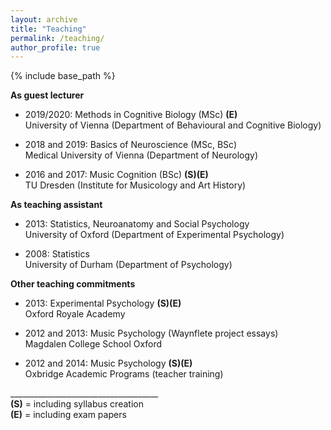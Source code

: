 ```yaml
---
layout: archive
title: "Teaching"
permalink: /teaching/
author_profile: true
---
```



{% include base_path %}

**As guest lecturer**

* 2019/2020: Methods in Cognitive Biology (MSc)  **(E)** \
  University of Vienna (Department of Behavioural and Cognitive Biology)
	
* 2018 and 2019: Basics of Neuroscience (MSc, BSc)\
  Medical University of Vienna (Department of Neurology)

* 2016 and 2017: Music Cognition (BSc)  **(S)(E)** \
  TU Dresden (Institute for Musicology and Art History)

**As teaching assistant**
* 2013: Statistics, Neuroanatomy and Social Psychology\
  University of Oxford (Department of Experimental Psychology)

* 2008: Statistics\
  University of Durham (Department of Psychology)
	
**Other teaching commitments**
* 2013: Experimental Psychology   **(S)(E)** \
Oxford Royale Academy

* 2012 and 2013: Music Psychology (Waynflete project essays)\
Magdalen College School Oxford

* 2012 and 2014: Music Psychology   **(S)(E)** \
Oxbridge Academic Programs (teacher training)


_____________________________________ \
**(S)** = including syllabus creation \
**(E)** = including exam papers

